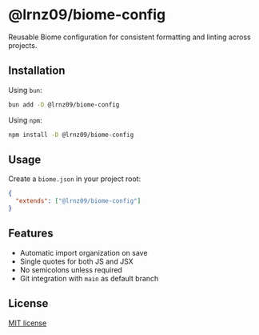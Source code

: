 # @lrnz09/biome-config

Reusable Biome configuration for consistent formatting and linting across projects.

## Installation

Using `bun`:

```sh
bun add -D @lrnz09/biome-config
```

Using `npm`:

```sh
npm install -D @lrnz09/biome-config
```

## Usage

Create a `biome.json` in your project root:

```json
{
  "extends": ["@lrnz09/biome-config"]
}
```

## Features

- Automatic import organization on save
- Single quotes for both JS and JSX
- No semicolons unless required
- Git integration with `main` as default branch

## License

[MIT license](./LICENSE)
